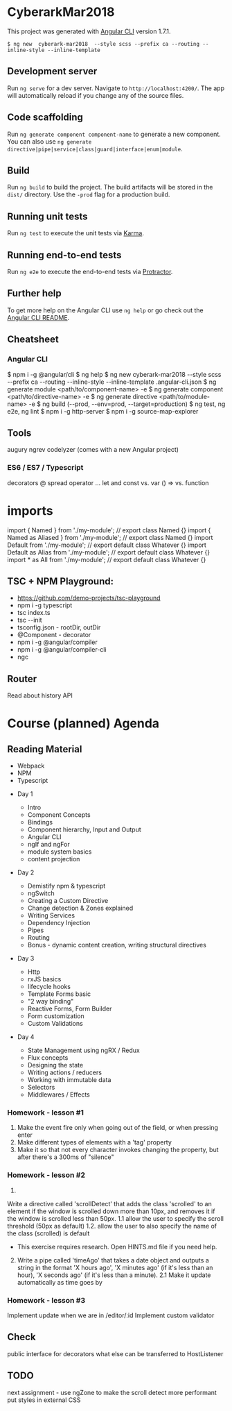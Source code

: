 # CyberarkMar2018

This project was generated with [Angular CLI](https://github.com/angular/angular-cli) version 1.7.1.

```
$ ng new  cyberark-mar2018  --style scss --prefix ca --routing --inline-style --inline-template
```

## Development server

Run `ng serve` for a dev server. Navigate to `http://localhost:4200/`. The app will automatically reload if you change any of the source files.

## Code scaffolding

Run `ng generate component component-name` to generate a new component. You can also use `ng generate directive|pipe|service|class|guard|interface|enum|module`.

## Build

Run `ng build` to build the project. The build artifacts will be stored in the `dist/` directory. Use the `-prod` flag for a production build.

## Running unit tests

Run `ng test` to execute the unit tests via [Karma](https://karma-runner.github.io).

## Running end-to-end tests

Run `ng e2e` to execute the end-to-end tests via [Protractor](http://www.protractortest.org/).

## Further help

To get more help on the Angular CLI use `ng help` or go check out the [Angular CLI README](https://github.com/angular/angular-cli/blob/master/README.md).

## Cheatsheet

### Angular CLI

$ npm i -g @angular/cli
$ ng help
$ ng new cyberark-mar2018 --style scss --prefix ca --routing --inline-style --inline-template
.angular-cli.json
$ ng generate module <path/to/component-name> -e
$ ng generate component <path/to/directive-name> -e
$ ng generate directive <path/to/module-name> -e
$ ng build (--prod, --env=prod, --target=production)
$ ng test, ng e2e, ng lint
$ npm i -g http-server
$ npm i -g source-map-explorer

## Tools
augury
ngrev
codelyzer (comes with a new Angular project)

### ES6 / ES7 / Typescript

decorators @
spread operator ...
let and const vs. var
() => vs. function

# imports

import { Named } from './my-module'; // export class Named {}
import { Named as Aliased } from './my-module'; // export class Named {}
import Default from './my-module'; // export default class Whatever {}
import Default as Alias from './my-module'; // export default class Whatever {}
import \* as All from './my-module'; // export default class Whatever {}

## TSC + NPM Playground:
* https://github.com/demo-projects/tsc-playground
* npm i -g typescript
* tsc index.ts
* tsc --init
* tsconfig.json - rootDir, outDir
* @Component - decorator
* npm i -g @angular/compiler
* npm i -g @angular/compiler-cli
* ngc

## Router
Read about history API

# Course (planned) Agenda

## Reading Material

* Webpack
* NPM
* Typescript

- Day 1

  * Intro
  * Component Concepts
  * Bindings
  * Component hierarchy, Input and Output
  * Angular CLI
  * ngIf and ngFor
  * module system basics
  * content projection

- Day 2
  * Demistify npm & typescript
  * ngSwitch
  * Creating a Custom Directive
  * Change detection & Zones explained
  * Writing Services
  * Dependency Injection
  * Pipes
  * Routing
  * Bonus - dynamic content creation, writing structural directives

- Day 3
  * Http
  * rxJS basics
  * lifecycle hooks
  * Template Forms basic
  * "2 way binding"
  * Reactive Forms, Form Builder
  * Form customization
  * Custom Validations

- Day 4
  * State Management using ngRX / Redux
  * Flux concepts
  * Designing the state
  * Writing actions / reducers
  * Working with immutable data
  * Selectors
  * Middlewares / Effects

### Homework - lesson #1

1. Make the event fire only when going out of the field, or when pressing enter
2. Make different types of elements with a 'tag' property
3. Make it so that not every character invokes changing the property, but after there's a 300ms of "silence"

### Homework - lesson #2
1.
Write a directive called 'scrollDetect' that adds the class 'scrolled' to an element if the window is scrolled down more than 10px, and removes it if the window is scrolled less than 50px.
1.1 allow the user to specify the scroll threshold (50px as default)
1.2. allow the user to also specify the name of the class (scrolled) is default
* This exercise requires research. Open HINTS.md file if you need help.

2. Write a pipe called 'timeAgo' that takes a date object and outputs a string in the format 'X hours ago', 'X minutes ago' (if it's less than an hour), 'X seconds ago' (if it's less than a minute).
2.1 Make it update automatically as time goes by

### Homework - lesson #3
Implement update when we are in /editor/:id
Implement custom validator

## Check
public interface for decorators
what else can be transferred to HostListener

## TODO
next assignment - use ngZone to make the scroll detect more performant
put styles in external CSS

